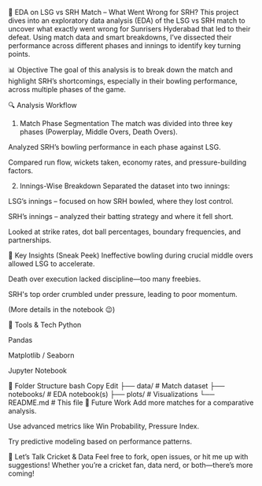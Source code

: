 🏏 EDA on LSG vs SRH Match – What Went Wrong for SRH?
This project dives into an exploratory data analysis (EDA) of the LSG vs SRH match to uncover what exactly went wrong for Sunrisers Hyderabad that led to their defeat. Using match data and smart breakdowns, I’ve dissected their performance across different phases and innings to identify key turning points.

📊 Objective
The goal of this analysis is to break down the match and highlight SRH’s shortcomings, especially in their bowling performance, across multiple phases of the game.

🔍 Analysis Workflow
1. Match Phase Segmentation
The match was divided into three key phases (Powerplay, Middle Overs, Death Overs).

Analyzed SRH’s bowling performance in each phase against LSG.

Compared run flow, wickets taken, economy rates, and pressure-building factors.

2. Innings-Wise Breakdown
Separated the dataset into two innings:

LSG’s innings – focused on how SRH bowled, where they lost control.

SRH’s innings – analyzed their batting strategy and where it fell short.

Looked at strike rates, dot ball percentages, boundary frequencies, and partnerships.

📌 Key Insights (Sneak Peek)
Ineffective bowling during crucial middle overs allowed LSG to accelerate.

Death over execution lacked discipline—too many freebies.

SRH's top order crumbled under pressure, leading to poor momentum.

(More details in the notebook 😉)

🧰 Tools & Tech
Python

Pandas

Matplotlib / Seaborn

Jupyter Notebook

📁 Folder Structure
bash
Copy
Edit
├── data/               # Match dataset
├── notebooks/          # EDA notebook(s)
├── plots/              # Visualizations
└── README.md           # This file
🚀 Future Work
Add more matches for a comparative analysis.

Use advanced metrics like Win Probability, Pressure Index.

Try predictive modeling based on performance patterns.

💬 Let’s Talk Cricket & Data
Feel free to fork, open issues, or hit me up with suggestions!
Whether you’re a cricket fan, data nerd, or both—there’s more coming!
